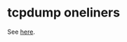 # tcpdump oneliners

See [here](https://blog.wains.be/2007/2007-10-01-tcpdump-advanced-filters.md).
